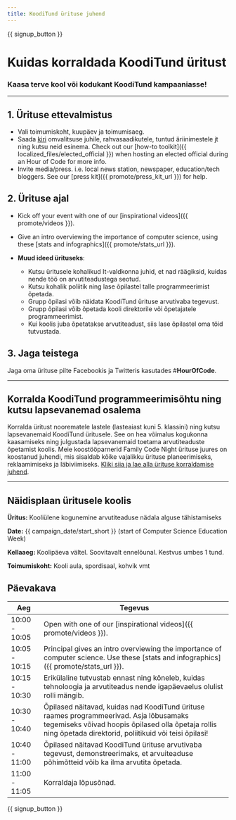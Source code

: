 ```yaml
---
title: KoodiTund ürituse juhend
---
```


{{ signup_button }}

# Kuidas korraldada KoodiTund üritust

### Kaasa terve kool või kodukant KoodiTund kampaaniasse!

* * *

## 1. Ürituse ettevalmistus

- Vali toimumiskoht, kuupäev ja toimumisaeg.
- Saada [kiri](https://hourofcode.com/promote/resources#sample-emails) omvalitsuse juhile, rahvasaadikutele, tuntud äriinimestele jt ning kutsu neid esinema. Check out our [how-to toolkit]({{ localized_files/elected_official }}) when hosting an elected official during an Hour of Code for more info.
- Invite media/press. i.e. local news station, newspaper, education/tech bloggers. See our [press kit]({{ promote/press_kit_url }}) for help.

## 2. Ürituse ajal

- Kick off your event with one of our [inspirational videos]({{ promote/videos }}).
- Give an intro overviewing the importance of computer science, using these [stats and infographics]({{ promote/stats_url }}).   
      
    
- **Muud ideed ürituseks**: 
    - Kutsu üritusele kohalikud It-valdkonna juhid, et nad räägiksid, kuidas nende töö on arvutiteadustega seotud.
    - Kutsu kohalik poliitik ning lase õpilastel talle programmeerimist õpetada.
    - Grupp õpilasi võib näidata KoodiTund ürituse arvutivaba tegevust.
    - Grupp õpilasi võib õpetada kooli direktorile või õpetajatele programmeerimist.
    - Kui koolis juba õpetatakse arvutiteadust, siis lase õpilastel oma töid tutvustada.

## 3. Jaga teistega

Jaga oma ürituse pilte Facebookis ja Twitteris kasutades #**HourOfCode**.

* * *

## Korralda KoodiTund programmeerimisõhtu ning kutsu lapsevanemad osalema

Korralda üritust noorematele lastele (lasteaiast kuni 5. klassini) ning kutsu lapsevanemaid KoodiTund üritusele. See on hea võimalus kogukonna kaasamiseks ning julgustada lapsevanemaid toetama arvutiteaduste õpetamist koolis. Meie koostööparnerid Family Code Night ürituse juures on koostanud juhendi, mis sisaldab kõike vajalikku ürituse planeerimiseks, reklaamimiseks ja läbiviimiseks. [Kliki siia ja lae alla ürituse korraldamise juhend](http://www.familycodenight.org/DownloadCodeDotOrg.html).

* * *

## Näidisplaan üritusele koolis

**Üritus:** Kooliülene kogunemine arvutiteaduse nädala alguse tähistamiseks

**Date:** {{ campaign_date/start_short }} (start of Computer Science Education Week)

**Kellaaeg:** Koolipäeva vältel. Soovitavalt ennelõunal. Kestvus umbes 1 tund.

**Toimumiskoht:** Kooli aula, spordisaal, kohvik vmt

## Päevakava

| Aeg           | Tegevus                                                                                                                                                                                               |
| ------------- | ----------------------------------------------------------------------------------------------------------------------------------------------------------------------------------------------------- |
| 10:00 - 10:05 | Open with one of our [inspirational videos]({{ promote/videos }}).                                                                                                                                    |
| 10:05 - 10:15 | Principal gives an intro overviewing the importance of computer science. Use these [stats and infographics]({{ promote/stats_url }}).                                                                 |
| 10:15 - 10:30 | Erikülaline tutvustab ennast ning kõneleb, kuidas tehnoloogia ja arvutiteadus nende igapäevaelus olulist rolli mängib.                                                                                |
| 10:30 - 10:40 | Õpilased näitavad, kuidas nad KoodiTund ürituse raames programmeerivad. Asja lõbusamaks tegemiseks võivad hoopis õpilased olla õpetaja rollis ning õpetada direktorid, poliitikuid või teisi õpilasi! |
| 10:40 - 11:00 | Õpilased näitavad KoodiTund ürituse arvutivaba tegevust, demonstreerimaks, et arvuiteaduse põhimõtteid võib ka ilma arvutita õpetada.                                                                 |
| 11:00 - 11:05 | Korraldaja lõpusõnad.                                                                                                                                                                                 |

{{ signup_button }}